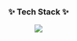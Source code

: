 <h3 align="center">✨ Tech Stack ✨</h3>
<div align="center">
<img src="https://img.shields.io/badge/Next-black?style=for-the-badge&logo=next.js&logoColor=white" />
  
</div>
